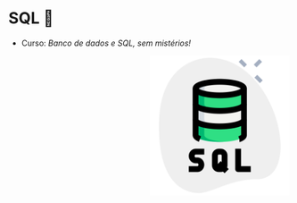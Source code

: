 # SQL :medal_sports:

- Curso: *Banco de dados e SQL, sem mistérios!*


<p align = "right">
  <img src="git.icons/servidor-sql.png" width="250" title="SQL">
</p>
